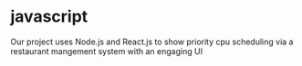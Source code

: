 # javascript

Our project uses Node.js and React.js to show priority cpu scheduling via a restaurant mangement system with an engaging UI 
